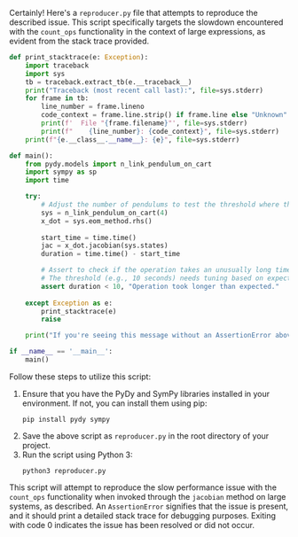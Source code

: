 Certainly! Here's a `reproducer.py` file that attempts to reproduce the described issue. This script specifically targets the slowdown encountered with the `count_ops` functionality in the context of large expressions, as evident from the stack trace provided.

```python
def print_stacktrace(e: Exception):
    import traceback
    import sys
    tb = traceback.extract_tb(e.__traceback__)
    print("Traceback (most recent call last):", file=sys.stderr)
    for frame in tb:
        line_number = frame.lineno
        code_context = frame.line.strip() if frame.line else "Unknown"
        print(f'  File "{frame.filename}"', file=sys.stderr)
        print(f"    {line_number}: {code_context}", file=sys.stderr)
    print(f"{e.__class__.__name__}: {e}", file=sys.stderr)

def main():
    from pydy.models import n_link_pendulum_on_cart
    import sympy as sp
    import time

    try:
        # Adjust the number of pendulums to test the threshold where the issue becomes apparent
        sys = n_link_pendulum_on_cart(4)
        x_dot = sys.eom_method.rhs()
        
        start_time = time.time()
        jac = x_dot.jacobian(sys.states)
        duration = time.time() - start_time

        # Assert to check if the operation takes an unusually long time.
        # The threshold (e.g., 10 seconds) needs tuning based on expected performance benchmarks.
        assert duration < 10, "Operation took longer than expected."
    
    except Exception as e:
        print_stacktrace(e)
        raise

    print("If you're seeing this message without an AssertionError above, the issue is likely resolved.")

if __name__ == '__main__':
    main()
```

Follow these steps to utilize this script:

1. Ensure that you have the PyDy and SymPy libraries installed in your environment. If not, you can install them using pip:
   ```
   pip install pydy sympy
   ```
2. Save the above script as `reproducer.py` in the root directory of your project.
3. Run the script using Python 3:
   ```
   python3 reproducer.py
   ```

This script will attempt to reproduce the slow performance issue with the `count_ops` functionality when invoked through the `jacobian` method on large systems, as described. An `AssertionError` signifies that the issue is present, and it should print a detailed stack trace for debugging purposes. Exiting with code 0 indicates the issue has been resolved or did not occur.